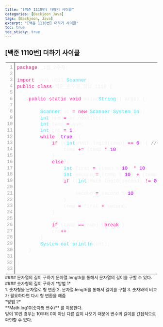 ```yaml
---
title: "[백준 1110번] 더하기 사이클"
categories: [Backjoon Java]
tags: [Backjoon, Java]
excerpt: "[백준 1110번] 더하기 사이클"
toc: true
toc_sticky: true
---
```


## [백준 1110번] 더하기 사이클
<div class="colorscripter-code" style="color:#f0f0f0;font-family:Consolas, 'Liberation Mono', Menlo, Courier, monospace !important; position:relative !important;overflow:auto"><table class="colorscripter-code-table" style="margin:0;padding:0;border:none;border-radius:4px;" cellspacing="0" cellpadding="0"><tr><td style="padding:6px;border-right:2px solid #4f4f4f"><div style="margin:0;padding:0;word-break:normal;text-align:right;color:#aaa;font-family:Consolas, 'Liberation Mono', Menlo, Courier, monospace !important;line-height:130%"><div style="line-height:130%">1</div><div style="line-height:130%">2</div><div style="line-height:130%">3</div><div style="line-height:130%">4</div><div style="line-height:130%">5</div><div style="line-height:130%">6</div><div style="line-height:130%">7</div><div style="line-height:130%">8</div><div style="line-height:130%">9</div><div style="line-height:130%">10</div><div style="line-height:130%">11</div><div style="line-height:130%">12</div><div style="line-height:130%">13</div><div style="line-height:130%">14</div><div style="line-height:130%">15</div><div style="line-height:130%">16</div><div style="line-height:130%">17</div><div style="line-height:130%">18</div><div style="line-height:130%">19</div><div style="line-height:130%">20</div><div style="line-height:130%">21</div><div style="line-height:130%">22</div><div style="line-height:130%">23</div><div style="line-height:130%">24</div><div style="line-height:130%">25</div><div style="line-height:130%">26</div><div style="line-height:130%">27</div><div style="line-height:130%">28</div><div style="line-height:130%">29</div><div style="line-height:130%">30</div><div style="line-height:130%">31</div><div style="line-height:130%">32</div><div style="line-height:130%">33</div></div></td><td style="padding:6px 0;text-align:left"><div style="margin:0;padding:0;color:#f0f0f0;font-family:Consolas, 'Liberation Mono', Menlo, Courier, monospace !important;line-height:130%"><div style="padding:0 6px; white-space:pre; line-height:130%"><span style="color:#ff3399">package</span>&nbsp;_1월_2주차;</div><div style="padding:0 6px; white-space:pre; line-height:130%">&nbsp;</div><div style="padding:0 6px; white-space:pre; line-height:130%"><span style="color:#ff3399">import</span>&nbsp;java.util.<span style="color:#4be6fa">Scanner</span>;</div><div style="padding:0 6px; white-space:pre; line-height:130%"><span style="color:#ff3399">public</span>&nbsp;<span style="color:#ff3399">class</span>&nbsp;백준_손수경_정답_1110&nbsp;{</div><div style="padding:0 6px; white-space:pre; line-height:130%">&nbsp;</div><div style="padding:0 6px; white-space:pre; line-height:130%">&nbsp;&nbsp;&nbsp;&nbsp;<span style="color:#ff3399">public</span>&nbsp;<span style="color:#ff3399">static</span>&nbsp;<span style="color:#ff3399">void</span>&nbsp;main(<span style="color:#4be6fa">String</span>[]&nbsp;args)&nbsp;{</div><div style="padding:0 6px; white-space:pre; line-height:130%">&nbsp;&nbsp;&nbsp;&nbsp;&nbsp;&nbsp;&nbsp;&nbsp;</div><div style="padding:0 6px; white-space:pre; line-height:130%">&nbsp;&nbsp;&nbsp;&nbsp;&nbsp;&nbsp;&nbsp;&nbsp;<span style="color:#4be6fa">Scanner</span>&nbsp;sc&nbsp;<span style="color:#0086b3"></span><span style="color:#ff3399">=</span>&nbsp;<span style="color:#ff3399">new</span>&nbsp;<span style="color:#4be6fa">Scanner</span>(<span style="color:#4be6fa">System</span>.<span style="color:#4be6fa">in</span>);</div><div style="padding:0 6px; white-space:pre; line-height:130%">&nbsp;&nbsp;&nbsp;&nbsp;&nbsp;&nbsp;&nbsp;&nbsp;<span style="color:#4be6fa">int</span>&nbsp;num&nbsp;<span style="color:#0086b3"></span><span style="color:#ff3399">=</span>&nbsp;sc.nextInt();</div><div style="padding:0 6px; white-space:pre; line-height:130%">&nbsp;&nbsp;&nbsp;&nbsp;&nbsp;&nbsp;&nbsp;&nbsp;<span style="color:#4be6fa">int</span>&nbsp;temp&nbsp;<span style="color:#0086b3"></span><span style="color:#ff3399">=</span>&nbsp;num;</div><div style="padding:0 6px; white-space:pre; line-height:130%">&nbsp;&nbsp;&nbsp;&nbsp;&nbsp;&nbsp;&nbsp;&nbsp;<span style="color:#4be6fa">int</span>&nbsp;cnt&nbsp;<span style="color:#0086b3"></span><span style="color:#ff3399">=</span>&nbsp;<span style="color:#c10aff">1</span>;</div><div style="padding:0 6px; white-space:pre; line-height:130%">&nbsp;&nbsp;&nbsp;&nbsp;&nbsp;&nbsp;&nbsp;&nbsp;<span style="color:#ff3399">while</span>&nbsp;(<span style="color:#c10aff">true</span>)&nbsp;{</div><div style="padding:0 6px; white-space:pre; line-height:130%">&nbsp;&nbsp;&nbsp;&nbsp;&nbsp;&nbsp;&nbsp;&nbsp;&nbsp;&nbsp;&nbsp;&nbsp;<span style="color:#ff3399">if</span>&nbsp;((<span style="color:#4be6fa">int</span>)Math.log10(temp)&nbsp;<span style="color:#0086b3"></span><span style="color:#ff3399">=</span><span style="color:#0086b3"></span><span style="color:#ff3399">=</span>&nbsp;<span style="color:#c10aff">0</span>)&nbsp;{&nbsp;<span style="color:#999999">//규칙상&nbsp;나온&nbsp;숫자가&nbsp;한자리수인&nbsp;경우</span></div><div style="padding:0 6px; white-space:pre; line-height:130%">&nbsp;&nbsp;&nbsp;&nbsp;&nbsp;&nbsp;&nbsp;&nbsp;&nbsp;&nbsp;&nbsp;&nbsp;&nbsp;&nbsp;&nbsp;&nbsp;temp&nbsp;<span style="color:#0086b3"></span><span style="color:#ff3399">+</span><span style="color:#0086b3"></span><span style="color:#ff3399">=</span>&nbsp;(temp&nbsp;<span style="color:#0086b3"></span><span style="color:#ff3399">*</span>&nbsp;<span style="color:#c10aff">10</span>);</div><div style="padding:0 6px; white-space:pre; line-height:130%">&nbsp;&nbsp;&nbsp;&nbsp;&nbsp;&nbsp;&nbsp;&nbsp;&nbsp;&nbsp;&nbsp;&nbsp;}</div><div style="padding:0 6px; white-space:pre; line-height:130%">&nbsp;&nbsp;&nbsp;&nbsp;&nbsp;&nbsp;&nbsp;&nbsp;&nbsp;&nbsp;&nbsp;&nbsp;<span style="color:#ff3399">else</span>&nbsp;{</div><div style="padding:0 6px; white-space:pre; line-height:130%">&nbsp;&nbsp;&nbsp;&nbsp;&nbsp;&nbsp;&nbsp;&nbsp;&nbsp;&nbsp;&nbsp;&nbsp;&nbsp;&nbsp;&nbsp;&nbsp;<span style="color:#4be6fa">int</span>&nbsp;first&nbsp;<span style="color:#0086b3"></span><span style="color:#ff3399">=</span>&nbsp;(temp&nbsp;%&nbsp;<span style="color:#c10aff">10</span>)&nbsp;<span style="color:#0086b3"></span><span style="color:#ff3399">*</span>&nbsp;<span style="color:#c10aff">10</span>;</div><div style="padding:0 6px; white-space:pre; line-height:130%">&nbsp;&nbsp;&nbsp;&nbsp;&nbsp;&nbsp;&nbsp;&nbsp;&nbsp;&nbsp;&nbsp;&nbsp;&nbsp;&nbsp;&nbsp;&nbsp;<span style="color:#4be6fa">int</span>&nbsp;second&nbsp;<span style="color:#0086b3"></span><span style="color:#ff3399">=</span>&nbsp;(temp&nbsp;%&nbsp;<span style="color:#c10aff">10</span>)&nbsp;<span style="color:#0086b3"></span><span style="color:#ff3399">+</span>&nbsp;(temp&nbsp;<span style="color:#0086b3"></span><span style="color:#ff3399">/</span>&nbsp;<span style="color:#c10aff">10</span>);</div><div style="padding:0 6px; white-space:pre; line-height:130%">&nbsp;&nbsp;&nbsp;&nbsp;&nbsp;&nbsp;&nbsp;&nbsp;&nbsp;&nbsp;&nbsp;&nbsp;&nbsp;&nbsp;&nbsp;&nbsp;<span style="color:#ff3399">if</span>&nbsp;((<span style="color:#4be6fa">int</span>)Math.log10(second)&nbsp;<span style="color:#0086b3"></span><span style="color:#ff3399">!</span><span style="color:#0086b3"></span><span style="color:#ff3399">=</span>&nbsp;<span style="color:#c10aff">0</span>)&nbsp;{&nbsp;<span style="color:#999999">//각&nbsp;자리수의&nbsp;합이&nbsp;한자리수가&nbsp;아닌&nbsp;경우&nbsp;</span></div><div style="padding:0 6px; white-space:pre; line-height:130%">&nbsp;&nbsp;&nbsp;&nbsp;&nbsp;&nbsp;&nbsp;&nbsp;&nbsp;&nbsp;&nbsp;&nbsp;&nbsp;&nbsp;&nbsp;&nbsp;&nbsp;&nbsp;&nbsp;&nbsp;&nbsp;&nbsp;&nbsp;&nbsp;&nbsp;&nbsp;&nbsp;&nbsp;&nbsp;&nbsp;&nbsp;&nbsp;&nbsp;&nbsp;&nbsp;&nbsp;&nbsp;&nbsp;&nbsp;&nbsp;&nbsp;&nbsp;&nbsp;&nbsp;&nbsp;&nbsp;&nbsp;&nbsp;&nbsp;&nbsp;&nbsp;&nbsp;<span style="color:#999999">//-&gt;&nbsp;2자리수임을&nbsp;알기&nbsp;위해서는&nbsp;String으로&nbsp;데이터형을&nbsp;변환하는&nbsp;방법도&nbsp;있지만,&nbsp;밑이&nbsp;10인&nbsp;경우를&nbsp;이용해서&nbsp;구할&nbsp;수도&nbsp;있다.</span></div><div style="padding:0 6px; white-space:pre; line-height:130%">&nbsp;&nbsp;&nbsp;&nbsp;&nbsp;&nbsp;&nbsp;&nbsp;&nbsp;&nbsp;&nbsp;&nbsp;&nbsp;&nbsp;&nbsp;&nbsp;&nbsp;&nbsp;&nbsp;&nbsp;second&nbsp;<span style="color:#0086b3"></span><span style="color:#ff3399">=</span>&nbsp;second&nbsp;%&nbsp;<span style="color:#c10aff">10</span>;</div><div style="padding:0 6px; white-space:pre; line-height:130%">&nbsp;&nbsp;&nbsp;&nbsp;&nbsp;&nbsp;&nbsp;&nbsp;&nbsp;&nbsp;&nbsp;&nbsp;&nbsp;&nbsp;&nbsp;&nbsp;}</div><div style="padding:0 6px; white-space:pre; line-height:130%">&nbsp;&nbsp;&nbsp;&nbsp;&nbsp;&nbsp;&nbsp;&nbsp;&nbsp;&nbsp;&nbsp;&nbsp;&nbsp;&nbsp;&nbsp;&nbsp;temp&nbsp;<span style="color:#0086b3"></span><span style="color:#ff3399">=</span>&nbsp;first&nbsp;<span style="color:#0086b3"></span><span style="color:#ff3399">+</span>&nbsp;second;</div><div style="padding:0 6px; white-space:pre; line-height:130%">&nbsp;&nbsp;&nbsp;&nbsp;&nbsp;&nbsp;&nbsp;&nbsp;&nbsp;&nbsp;&nbsp;&nbsp;}</div><div style="padding:0 6px; white-space:pre; line-height:130%">&nbsp;&nbsp;&nbsp;&nbsp;&nbsp;&nbsp;&nbsp;&nbsp;</div><div style="padding:0 6px; white-space:pre; line-height:130%">&nbsp;&nbsp;&nbsp;&nbsp;&nbsp;&nbsp;&nbsp;&nbsp;&nbsp;&nbsp;&nbsp;&nbsp;<span style="color:#ff3399">if</span>&nbsp;(temp&nbsp;<span style="color:#0086b3"></span><span style="color:#ff3399">=</span><span style="color:#0086b3"></span><span style="color:#ff3399">=</span>&nbsp;num)&nbsp;{<span style="color:#ff3399">break</span>;}</div><div style="padding:0 6px; white-space:pre; line-height:130%">&nbsp;&nbsp;&nbsp;&nbsp;&nbsp;&nbsp;&nbsp;&nbsp;&nbsp;&nbsp;&nbsp;&nbsp;cnt<span style="color:#0086b3"></span><span style="color:#ff3399">+</span><span style="color:#0086b3"></span><span style="color:#ff3399">+</span>;</div><div style="padding:0 6px; white-space:pre; line-height:130%">&nbsp;&nbsp;&nbsp;&nbsp;&nbsp;&nbsp;&nbsp;&nbsp;}</div><div style="padding:0 6px; white-space:pre; line-height:130%">&nbsp;&nbsp;&nbsp;&nbsp;&nbsp;&nbsp;&nbsp;&nbsp;<span style="color:#4be6fa">System</span>.<span style="color:#4be6fa">out</span>.<span style="color:#4be6fa">println</span>(cnt);</div><div style="padding:0 6px; white-space:pre; line-height:130%">&nbsp;&nbsp;&nbsp;&nbsp;}</div><div style="padding:0 6px; white-space:pre; line-height:130%">&nbsp;</div><div style="padding:0 6px; white-space:pre; line-height:130%">}</div><div style="padding:0 6px; white-space:pre; line-height:130%">&nbsp;</div></div><div style="text-align:right;margin-top:-13px;margin-right:5px;font-size:9px;font-style:italic"><a href="http://colorscripter.com/info#e" target="_blank" style="color:#4f4f4ftext-decoration:none">Colored by Color Scripter</a></div></td><td style="vertical-align:bottom;padding:0 2px 4px 0"><a href="http://colorscripter.com/info#e" target="_blank" style="text-decoration:none;color:white"><span style="font-size:9px;word-break:normal;background-color:#4f4f4f;color:white;border-radius:10px;padding:1px">cs</span></a></td></tr></table></div>
#### 문자열의 길이 구하기
문자열.length를 통해서 문자열의 길이를 구할 수 있다.
<br>
#### 숫자형의 길이 구하기
*방법 1* <br>
1. 숫자형을 문자열로 형 변환
2. 문자열.length를 통해서 길이를 구함
3. 숫자와의 비교가 필요하다면 다시 형 변환을 해줌<br>
*방법 2* <br>
**Math.log10(숫자형 변수)** 를 이용한다. <br>
밑이 10인 경우는 10부터 0이 아닌 다른 값이 나오기 때문에 변수의 길이를 간접적으로 확인할 수 있다.
